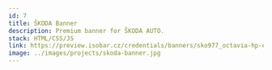 ```yaml
---
id: 7
title: ŠKODA Banner
description: Premium banner for ŠKODA AUTO.
stack: HTML/CSS/JS
link: https://preview.isobar.cz/credentials/banners/sko977_octavia-hp-exclusive/1100x500/index.html
image: ../images/projects/skoda-banner.jpg
---
```

